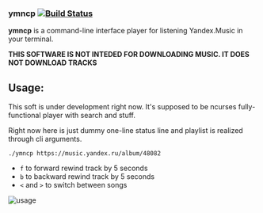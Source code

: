 ### ymncp [![Build Status](https://travis-ci.org/skvoter/ymncp.svg?branch=master)](https://travis-ci.org/skvoter/ymncp)

**ymncp** is a command-line interface player for listening Yandex.Music in your terminal.


****THIS SOFTWARE IS NOT INTEDED FOR DOWNLOADING MUSIC. IT DOES NOT DOWNLOAD TRACKS****
## Usage:

This soft is under development right now. It's supposed to be ncurses fully-functional player with search and stuff.

Right now here is just dummy one-line status line and playlist is realized through cli arguments.

`./ymncp https://music.yandex.ru/album/48082`

* `f` to forward rewind track by 5 seconds
* `b` to backward rewind track by 5 seconds
* `<` and `>` to switch between songs

![usage](https://i.imgur.com/zDBlfII.png)

